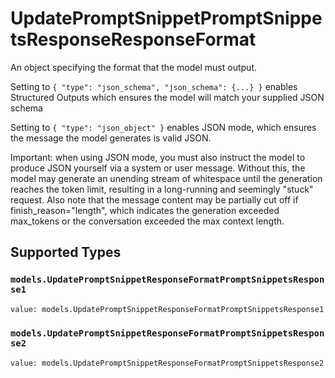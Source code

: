 # UpdatePromptSnippetPromptSnippetsResponseResponseFormat

An object specifying the format that the model must output. 

 Setting to `{ "type": "json_schema", "json_schema": {...} }` enables Structured Outputs which ensures the model will match your supplied JSON schema 

 Setting to `{ "type": "json_object" }` enables JSON mode, which ensures the message the model generates is valid JSON.

Important: when using JSON mode, you must also instruct the model to produce JSON yourself via a system or user message. Without this, the model may generate an unending stream of whitespace until the generation reaches the token limit, resulting in a long-running and seemingly "stuck" request. Also note that the message content may be partially cut off if finish_reason="length", which indicates the generation exceeded max_tokens or the conversation exceeded the max context length.


## Supported Types

### `models.UpdatePromptSnippetResponseFormatPromptSnippetsResponse1`

```python
value: models.UpdatePromptSnippetResponseFormatPromptSnippetsResponse1 = /* values here */
```

### `models.UpdatePromptSnippetResponseFormatPromptSnippetsResponse2`

```python
value: models.UpdatePromptSnippetResponseFormatPromptSnippetsResponse2 = /* values here */
```

